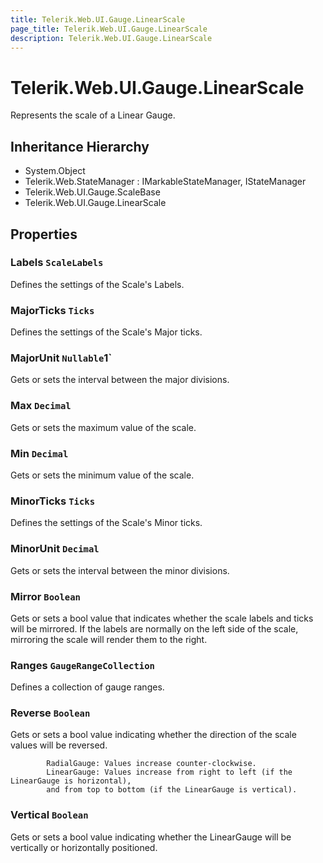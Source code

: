 ```yaml
---
title: Telerik.Web.UI.Gauge.LinearScale
page_title: Telerik.Web.UI.Gauge.LinearScale
description: Telerik.Web.UI.Gauge.LinearScale
---
```


# Telerik.Web.UI.Gauge.LinearScale

Represents the scale of a Linear Gauge.

## Inheritance Hierarchy

* System.Object
* Telerik.Web.StateManager : IMarkableStateManager, IStateManager
* Telerik.Web.UI.Gauge.ScaleBase
* Telerik.Web.UI.Gauge.LinearScale

## Properties

###  Labels `ScaleLabels`

Defines the settings of the Scale's Labels.

###  MajorTicks `Ticks`

Defines the settings of the Scale's Major ticks.

###  MajorUnit `Nullable`1`

Gets or sets the interval between the major divisions.

###  Max `Decimal`

Gets or sets the maximum value of the scale.

###  Min `Decimal`

Gets or sets the minimum value of the scale.

###  MinorTicks `Ticks`

Defines the settings of the Scale's Minor ticks.

###  MinorUnit `Decimal`

Gets or sets the interval between the minor divisions.

###  Mirror `Boolean`

Gets or sets a bool value that indicates whether the scale labels and ticks will be mirrored.
            If the labels are normally on the left side of the scale, mirroring the scale will render them to the right.

###  Ranges `GaugeRangeCollection`

Defines a collection of gauge ranges.

###  Reverse `Boolean`

Gets or sets a bool value indicating whether the direction of the scale values will be reversed.
            
            RadialGauge: Values increase counter-clockwise.
            LinearGauge: Values increase from right to left (if the LinearGauge is horizontal),
            and from top to bottom (if the LinearGauge is vertical).

###  Vertical `Boolean`

Gets or sets a bool value indicating whether the LinearGauge will be vertically or horizontally positioned.

